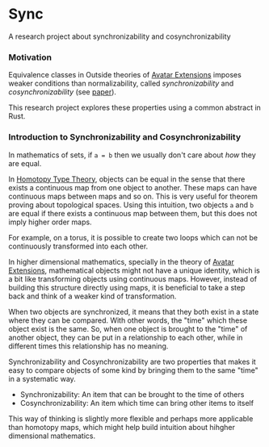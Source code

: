 # Sync
A research project about synchronizability and cosynchronizability

### Motivation

Equivalence classes in Outside theories of
[Avatar Extensions](https://advancedresearch.github.io/avatar-extensions/summary.html)
imposes weaker conditions than normalizability,
called *synchronizability* and *cosynchronizability*
(see [paper](https://github.com/advancedresearch/path_semantics/blob/master/papers-wip/synchronizability-and-cosynchronizability.pdf)).

This research project explores these properties using a common abstract in Rust.

### Introduction to Synchronizability and Cosynchronizability

In mathematics of sets, if `a = b` then we usually don't care about *how* they are equal.

In [Homotopy Type Theory](https://homotopytypetheory.org/),
objects can be equal in the sense that there exists a continuous map
from one object to another. These maps can have continuous maps
between maps and so on. This is very useful for theorem proving about topological spaces. Using this intuition, two objects `a` and `b`
are equal if there exists a continuous map between them,
but this does not imply higher order maps.

For example, on a torus, it is possible to create two loops which
can not be continuously transformed into each other.

In higher dimensional mathematics, specially in the theory of
[Avatar Extensions](https://advancedresearch.github.io/avatar-extensions/summary.html),
mathematical objects might not have a unique identity,
which is a bit like transforming objects using continuous maps.
However, instead of building this structure directly using maps,
it is beneficial to take a step back and think of a weaker kind of transformation.

When two objects are synchronized, it means that they both exist in a state
where they can be compared. With other words, the "time" which these
object exist is the same. So, when one object is brought to the "time"
of another object, they can be put in a relationship to each other,
while in different times this relationship has no meaning.

Synchronizability and Cosynchronizability are two properties that makes
it easy to compare objects of some kind by bringing them to the same "time"
in a systematic way.

- Synchronizability: An item that can be brought to the time of others
- Cosynchronizability: An item which time can bring other items to itself

This way of thinking is slightly more flexible and perhaps more applicable
than homotopy maps, which might help build intuition about hihgher dimensional mathematics.
